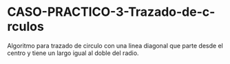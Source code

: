 # CASO-PRACTICO-3-Trazado-de-c-rculos
Algoritmo para trazado de circulo con una linea diagonal que parte desde el centro y tiene un largo igual al doble del radio.
